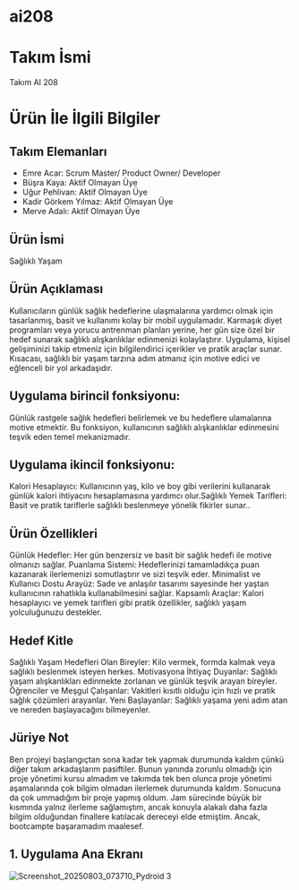 # ai208
# **Takım İsmi**

Takım AI 208

# Ürün İle İlgili Bilgiler

## Takım Elemanları
- Emre Acar: Scrum Master/ Product Owner/ Developer
- Büşra Kaya: Aktif Olmayan Üye
- Uğur Pehlivan: Aktif Olmayan Üye
- Kadir Görkem Yılmaz: Aktif Olmayan Üye
- Merve Adalı: Aktif Olmayan Üye

## Ürün İsmi
Sağlıklı Yaşam
## Ürün Açıklaması
Kullanıcıların günlük sağlık hedeflerine ulaşmalarına yardımcı olmak için tasarlanmış, basit ve kullanımı kolay bir mobil uygulamadır. Karmaşık diyet programları veya yorucu antrenman planları yerine, her gün size özel bir hedef sunarak sağlıklı alışkanlıklar edinmenizi kolaylaştırır. Uygulama, kişisel gelişiminizi takip etmeniz için bilgilendirici içerikler ve pratik araçlar sunar. Kısacası, sağlıklı bir yaşam tarzına adım atmanız için motive edici ve eğlenceli bir yol arkadaşıdır.

## Uygulama birincil fonksiyonu:
Günlük rastgele sağlık hedefleri belirlemek ve bu hedeflere ulamalarına motive etmektir. Bu fonksiyon, kullanıcının sağlıklı alışkanlıklar edinmesini teşvik eden temel mekanizmadır.

## Uygulama ikincil fonksiyonu: 
​Kalori Hesaplayıcı: Kullanıcının yaş, kilo ve boy gibi verilerini kullanarak günlük kalori ihtiyacını hesaplamasına yardımcı olur.
​Sağlıklı Yemek Tarifleri: Basit ve pratik tariflerle sağlıklı beslenmeye yönelik fikirler sunar..

## Ürün Özellikleri
Günlük Hedefler: Her gün benzersiz ve basit bir sağlık hedefi ile motive olmanızı sağlar.
Puanlama Sistemi: Hedeflerinizi tamamladıkça puan kazanarak ilerlemenizi somutlaştırır ve sizi teşvik eder.
Minimalist ve Kullanıcı Dostu Arayüz: Sade ve anlaşılır tasarımı sayesinde her yaştan kullanıcının rahatlıkla kullanabilmesini sağlar.
Kapsamlı Araçlar: Kalori hesaplayıcı ve yemek tarifleri gibi pratik özellikler, sağlıklı yaşam yolculuğunuzu destekler.

## Hedef Kitle
Sağlıklı Yaşam Hedefleri Olan Bireyler: Kilo vermek, formda kalmak veya sağlıklı beslenmek isteyen herkes.
​Motivasyona İhtiyaç Duyanlar: Sağlıklı yaşam alışkanlıkları edinmekte zorlanan ve günlük teşvik arayan bireyler.
​Öğrenciler ve Meşgul Çalışanlar: Vakitleri kısıtlı olduğu için hızlı ve pratik sağlık çözümleri arayanlar.
​Yeni Başlayanlar: Sağlıklı yaşama yeni adım atan ve nereden başlayacağını bilmeyenler.


## Jüriye Not
Ben projeyi başlangıçtan sona kadar tek yapmak durumunda kaldım çünkü diğer takım arkadaşlarım pasiftiler. Bunun yanında zorunlu olmadığı için proje yönetimi kursu almadım ve takımda tek ben olunca proje yönetimi aşamalarında çok bilgim olmadan ilerlemek durumunda kaldım. Sonucuna da çok ummadığım bir proje yapmış oldum. Jam sürecinde büyük bir kısmında yalnız ilerleme sağlamıştım, ancak konuyla alakalı daha fazla bilgim olduğundan finallere katılacak dereceyi elde etmiştim. Ancak, bootcampte başaramadım maalesef.

## 1. Uygulama Ana Ekranı

![Screenshot_20250803_073710_Pydroid 3](https://github.com/user-attachments/assets/8bb58ecb-e82b-4901-bb02-a5098fca6229)

